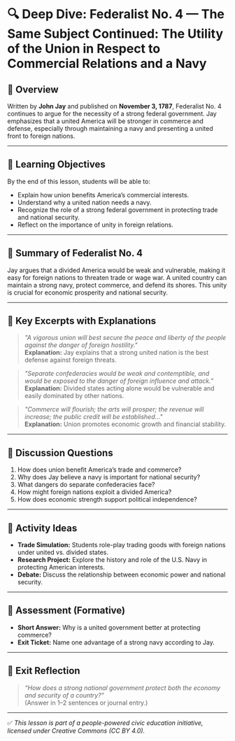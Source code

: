 # 🔍 Deep Dive: Federalist No. 4 — The Same Subject Continued: The Utility of the Union in Respect to Commercial Relations and a Navy

## 🧭 Overview

Written by **John Jay** and published on **November 3, 1787**, Federalist No. 4 continues to argue for the necessity of a strong federal government. Jay emphasizes that a united America will be stronger in commerce and defense, especially through maintaining a navy and presenting a united front to foreign nations.

---

## 🎯 Learning Objectives

By the end of this lesson, students will be able to:  
- Explain how union benefits America’s commercial interests.  
- Understand why a united nation needs a navy.  
- Recognize the role of a strong federal government in protecting trade and national security.  
- Reflect on the importance of unity in foreign relations.

---

## 📘 Summary of Federalist No. 4

Jay argues that a divided America would be weak and vulnerable, making it easy for foreign nations to threaten trade or wage war. A united country can maintain a strong navy, protect commerce, and defend its shores. This unity is crucial for economic prosperity and national security.

---

## 📖 Key Excerpts with Explanations

> *"A vigorous union will best secure the peace and liberty of the people against the danger of foreign hostility."*  
**Explanation:** Jay explains that a strong united nation is the best defense against foreign threats.

> *"Separate confederacies would be weak and contemptible, and would be exposed to the danger of foreign influence and attack."*  
**Explanation:** Divided states acting alone would be vulnerable and easily dominated by other nations.

> *"Commerce will flourish; the arts will prosper; the revenue will increase; the public credit will be established..."*  
**Explanation:** Union promotes economic growth and financial stability.

---

## 💬 Discussion Questions

1. How does union benefit America’s trade and commerce?  
2. Why does Jay believe a navy is important for national security?  
3. What dangers do separate confederacies face?  
4. How might foreign nations exploit a divided America?  
5. How does economic strength support political independence?

---

## 🧪 Activity Ideas

- **Trade Simulation:** Students role-play trading goods with foreign nations under united vs. divided states.  
- **Research Project:** Explore the history and role of the U.S. Navy in protecting American interests.  
- **Debate:** Discuss the relationship between economic power and national security.

---

## 📎 Assessment (Formative)

- **Short Answer:** Why is a united government better at protecting commerce?  
- **Exit Ticket:** Name one advantage of a strong navy according to Jay.

---

## 🏁 Exit Reflection

> *“How does a strong national government protect both the economy and security of a country?”*  
(Answer in 1–2 sentences or journal entry.)

---

✅ *This lesson is part of a people-powered civic education initiative, licensed under Creative Commons (CC BY 4.0).*
